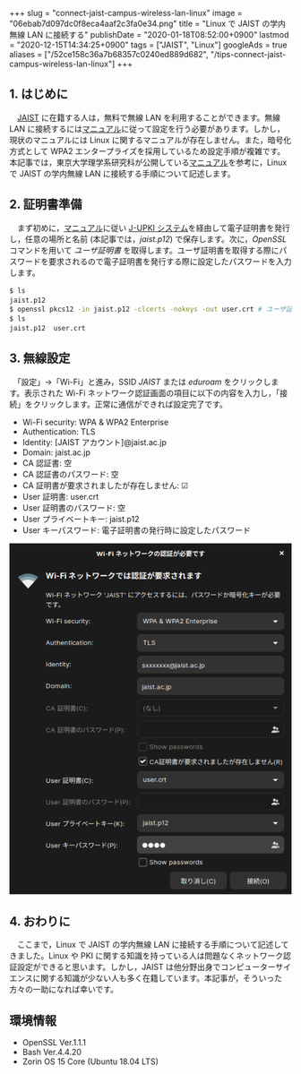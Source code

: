 +++
slug = "connect-jaist-campus-wireless-lan-linux"
image = "06ebab7d097dc0f8eca4aaf2c3fa0e34.png"
title = "Linux で JAIST の学内無線 LAN に接続する"
publishDate = "2020-01-18T08:52:00+0900"
lastmod = "2020-12-15T14:34:25+0900"
tags = ["JAIST", "Linux"]
googleAds = true
aliases = ["/52ce158c36a7b68357c0240ed889d682", "/tips-connect-jaist-campus-wireless-lan-linux"]
+++

## 1. はじめに

　[JAIST](https://www.jaist.ac.jp/index.html) に在籍する人は，無料で無線 LAN を利用することができます。無線 LAN に接続するには[マニュアル](https://www.jaist.ac.jp/iscenter/network/wireless/)に従って設定を行う必要があります。しかし，現状のマニュアルには Linux に関するマニュアルが存在しません。また，暗号化方式として WPA2 エンタープライズを採用しているため設定手順が複雑です。本記事では，東京大学理学系研究科が公開している[マニュアル](http://jimubu.adm.s.u-tokyo.ac.jp/public/index.php/Linux_%E3%81%AE%E7%84%A1%E7%B7%9A%E8%A8%AD%E5%AE%9A%E4%BE%8B)を参考に，Linux で JAIST の学内無線 LAN に接続する手順について記述します。

## 2. 証明書準備

　まず初めに，[マニュアル](https://www.jaist.ac.jp/iscenter/digital-certificate/client-cert/)に従い [J-UPKI システム](https://pki.jaist.ac.jp/jupki/)を経由して電子証明書を発行し，任意の場所と名前 (本記事では，*jaist.p12*) で保存します。次に，*OpenSSL* コマンドを用いて *ユーザ証明書* を取得します。ユーザ証明書を取得する際にパスワードを要求されるので電子証明書を発行する際に設定したパスワードを入力します。

```bash
$ ls
jaist.p12
$ openssl pkcs12 -in jaist.p12 -clcerts -nokeys -out user.crt # ユーザ証明書
$ ls
jaist.p12  user.crt
```

## 3. 無線設定

　「設定」→「Wi-Fi」と進み，SSID *JAIST* または *eduroam* をクリックします。表示された Wi-Fi ネットワーク認証画面の項目に以下の内容を入力し，「接続」をクリックします。正常に通信ができれば設定完了です。

* Wi-Fi security: WPA & WPA2 Enterprise
* Authentication: TLS
* Identity: [JAIST アカウント]@jaist.ac.jp
* Domain: jaist.ac.jp
* CA 認証書: 空
* CA 認証書のパスワード: 空
* CA 証明書が要求されましたが存在しません: ☑
* User 証明書: user.crt
* User 証明書のパスワード: 空
* User プライベートキー: jaist.p12
* User キーパスワード: 電子証明書の発行時に設定したパスワード

![](db8aa765fb5ec5805030eaff5b77e3c4.png)

## 4. おわりに

　ここまで，Linux で JAIST の学内無線 LAN に接続する手順について記述してきました。Linux や PKI に関する知識を持っている人は問題なくネットワーク認証設定ができると思います。しかし，JAIST は他分野出身でコンピューターサイエンスに関する知識が少ない人も多く在籍しています。本記事が，そういった方々の一助になれば幸いです。

## 環境情報

* OpenSSL Ver.1.1.1
* Bash Ver.4.4.20
* Zorin OS 15 Core (Ubuntu 18.04 LTS)